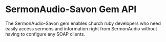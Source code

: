 # SermonAudio-Savon Gem API

The SermonAudio-Savon gem enables church ruby developers who need easily access sermons and information right from SermonAudio without having to configure any SOAP clients.